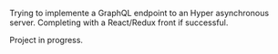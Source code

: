 Trying to implemente a GraphQL endpoint to an Hyper asynchronous server.
Completing with a React/Redux front if successful.

Project in progress.
